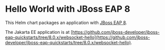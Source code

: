 # Hello World with JBoss EAP 8

This Helm chart packages an application with [JBoss EAP 8](https://www.redhat.com/en/technologies/jboss-middleware/application-platform).

The Jakarta EE application is at [https://github.com/jboss-developer/jboss-eap-quickstarts/tree/8.0.x/websocket-hello](https://github.com/jboss-developer/jboss-eap-quickstarts/tree/8.0.x/websocket-hello).
